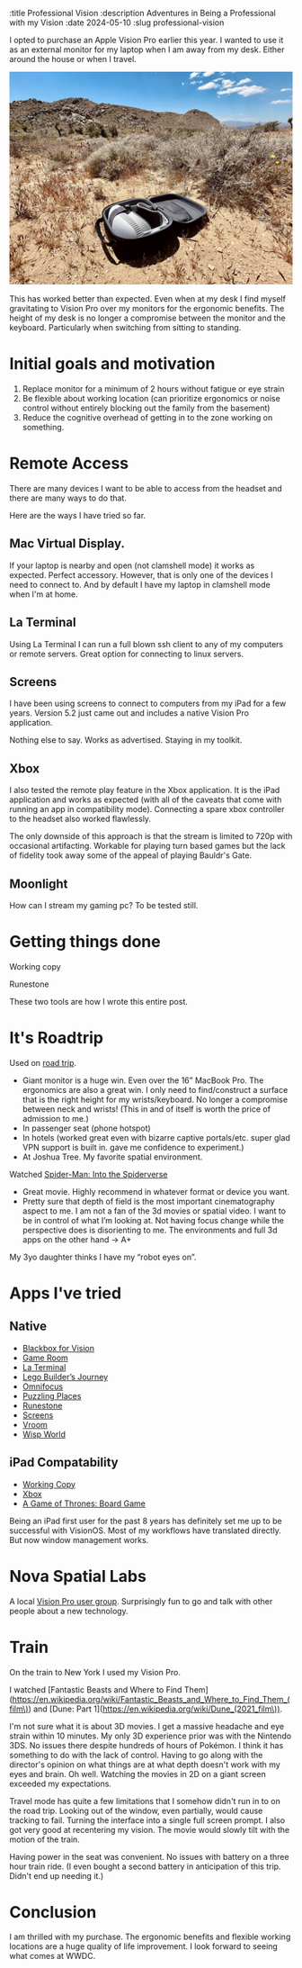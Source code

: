 :title Professional Vision
:description Adventures in Being a Professional with my Vision
:date 2024-05-10
:slug professional-vision

I opted to purchase an Apple Vision Pro earlier this year.
I wanted to use it as an external monitor for my laptop when I am away from my desk.
Either around the house or when I travel.

<img style="display: inline-block" class="aligncenter" alt="Apple Vision Pro in a case at Joshua Tree" src="joshua-tree-thumb.jpeg" />

This has worked better than expected.
Even when at my desk I find myself gravitating to Vision Pro over my monitors for the ergonomic benefits.
The height of my desk is no longer a compromise between the monitor and the keyboard.
Particularly when switching from sitting to standing.



# Initial goals and motivation

1. Replace monitor for a minimum of 2 hours without fatigue or eye strain
2. Be flexible about working location (can prioritize ergonomics or noise control without entirely blocking out the family from the basement)
3. Reduce the cognitive overhead of getting in to the zone working on something.

# Remote Access
There are many devices I want to be able to access from the headset and there are many ways to do that.

Here are the ways I have tried so far.

## Mac Virtual Display.
If your laptop is nearby and open (not clamshell mode) it works as expected.
Perfect accessory.
However, that is only one of the devices I need to connect to. And by default I have my laptop in clamshell mode when I'm at home.

## La Terminal
Using La Terminal I can run a full blown ssh client to any of my computers or remote servers.
Great option for connecting to linux servers.

## Screens
I have been using screens to connect to computers from my iPad for a few years.
Version 5.2 just came out and includes a native Vision Pro application.

Nothing else to say.
Works as advertised.
Staying in my toolkit.

## Xbox
I also tested the remote play feature in the Xbox application.
It is the iPad application and works as expected (with all of the caveats that come with running an app in compatibility mode).
Connecting a spare xbox controller to the headset also worked flawlessly.

The only downside of this approach is that the stream is limited to 720p with occasional artifacting.
Workable for playing turn based games but the lack of fidelity took away some of the appeal of playing Bauldr's Gate.

## Moonlight
How can I stream my gaming pc? To be tested still.

# Getting things done

Working copy

Runestone

These two tools are how I wrote this entire post.

# It's Roadtrip
Used on [road trip](/writing/road-trip).

- Giant monitor is a huge win. Even over the 16” MacBook Pro. The ergonomics are also a great win. I only need to find/construct a surface that is the right height for my wrists/keyboard. No longer a compromise between neck and wrists! (This in and of itself is worth the price of admission to me.)
- In passenger seat (phone hotspot)
- In hotels (worked great even with bizarre captive portals/etc. super glad VPN support is built in. gave me confidence to experiment.)
- At Joshua Tree. My favorite spatial environment.

Watched [Spider-Man: Into the Spiderverse](https://en.wikipedia.org/wiki/Spider-Man:_Into_the_Spider-Verse)
- Great movie. Highly recommend in whatever format or device you want.
- Pretty sure that depth of field is the most important cinematography aspect to me. I am not a fan of the 3d movies or spatial video. I want to be in control of what I’m looking at. Not having focus change while the perspective does is disorienting to me. The environments and full 3d apps on the other hand -> A+

My 3yo daughter thinks I have my “robot eyes on”.


# Apps I've tried

## Native
- [Blackbox for Vision](https://apps.apple.com/us/app/blackbox-for-vision/id6458588937)
- [Game Room](https://apps.apple.com/us/app/game-room/id1642897935)
- [La Terminal](https://apps.apple.com/us/app/la-terminal-ssh-client/id1629902861)
- [Lego Builder’s Journey](https://apps.apple.com/us/app/lego-builders-journey/id1441636691)
- [Omnifocus](https://apps.apple.com/us/app/omnifocus-4/id1542143627)
- [Puzzling Places](https://apps.apple.com/us/app/puzzling-places/id6473639841)
- [Runestone](https://apps.apple.com/us/app/runestone-text-editor/id1548193893)
- [Screens](https://apps.apple.com/us/app/screens-5-vnc-remote-desktop/id1663047912)
- [Vroom](https://www.reddit.com/r/VisionPro/comments/1b5ij71/vroom_f1_app_on_apple_vision_is_amazing/)
- [Wisp World](https://apps.apple.com/us/app/wisp-world/id6476198961)


## iPad Compatability
- [Working Copy](https://apps.apple.com/us/app/working-copy-git-client/id896694807)
- [Xbox](https://apps.apple.com/us/app/xbox/id736179781)
- [A Game of Thrones: Board Game](https://apps.apple.com/us/app/a-game-of-thrones-board-game/id1483771411)

Being an iPad first user for the past 8 years has definitely set me up to be successful with VisionOS.
Most of my workflows have translated directly.
But now window management works.

# Nova Spatial Labs
A local [Vision Pro user group](https://www.meetup.com/nova-spatial-labs/).
Surprisingly fun to go and talk with other people about a new technology.


# Train
On the train to New York I used my Vision Pro.

I watched [Fantastic Beasts and Where to Find Them](https://en.wikipedia.org/wiki/Fantastic_Beasts_and_Where_to_Find_Them_(film\)) and [Dune: Part 1](https://en.wikipedia.org/wiki/Dune_(2021_film\)).

I'm not sure what it is about 3D movies.
I get a massive headache and eye strain within 10 minutes.
My only 3D experience prior was with the Nintendo 3DS.
No issues there despite hundreds of hours of Pokémon.
I think it has something to do with the lack of control.
Having to go along with the director's opinion on what things are at what depth doesn't work with my eyes and brain.
Oh well.
Watching the movies in 2D on a giant screen exceeded my expectations.

Travel mode has quite a few limitations that I somehow didn't run in to on the road trip.
Looking out of the window, even partially, would cause tracking to fail.
Turning the interface into a single full screen prompt.
I also got very good at recentering my vision.
The movie would slowly tilt with the motion of the train.

Having power in the seat was convenient.
No issues with battery on a three hour train ride. (I even bought a second battery in anticipation of this trip. Didn't end up needing it.)


# Conclusion
I am thrilled with my purchase.
The ergonomic benefits and flexible working locations are a huge quality of life improvement.
I look forward to seeing what comes at WWDC.
<script src="/files/img-showcase.js"></script>